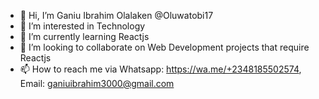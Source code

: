 - 👋 Hi, I’m Ganiu Ibrahim Olalaken @Oluwatobi17
- 👀 I’m interested in Technology
- 🌱 I’m currently learning Reactjs
- 💞️ I’m looking to collaborate on Web Development projects that require Reactjs
- 📫 How to reach me via Whatsapp: https://wa.me/+2348185502574, Email: ganiuibrahim3000@gmail.com

<!---
Oluwatobi17/Oluwatobi17 is a ✨ special ✨ repository because its `README.md` (this file) appears on your GitHub profile.
You can click the Preview link to take a look at your changes.
--->
